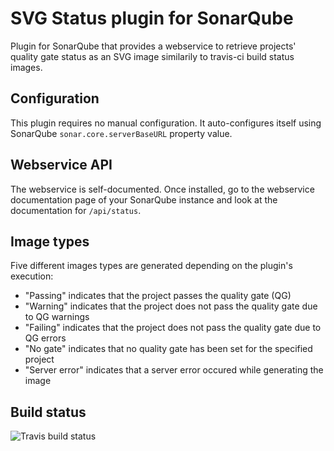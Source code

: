 # SVG Status plugin for SonarQube
Plugin for SonarQube that provides a webservice to retrieve projects' quality gate status as an SVG image similarily to travis-ci build status images.

## Configuration

This plugin requires no manual configuration. It auto-configures itself using SonarQube ``sonar.core.serverBaseURL`` property value.

## Webservice API

The webservice is self-documented. Once installed, go to the webservice documentation page of your SonarQube instance and look at the documentation for ``/api/status``.

## Image types

Five different images types are generated depending on the plugin's execution:
* "Passing" indicates that the project passes the quality gate (QG)
* "Warning" indicates that the project does not pass the quality gate due to QG warnings
* "Failing" indicates that the project does not pass the quality gate due to QG errors
* "No gate" indicates that no quality gate has been set for the specified project
* "Server error" indicates that a server error occured while generating the image

## Build status

![Travis build status](https://travis-ci.org/QualInsight/qualinsight-plugins-sonarqube-status.svg?branch=master)
